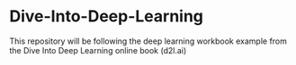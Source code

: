 # Dive-Into-Deep-Learning
This repository will be following the deep learning workbook example from the Dive Into Deep Learning online book (d2l.ai)
